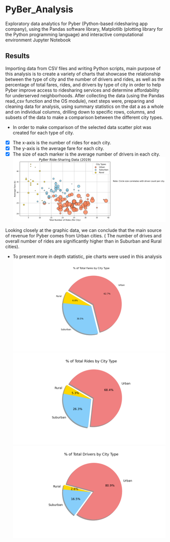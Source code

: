 # PyBer_Analysis
Exploratory data analytics for Pyber (Python-based ridesharing app company), using the  Pandas software library, Matplotlib (plotting library for the Python programming language) and interactive computational environment Jupyter Notebook
## Results
Importing data from  CSV files and writing Python scripts, main purpose of this analysis is to create a variety of charts that showcase the relationship between the type of city and the number of drivers and rides, as well as the percentage of total fares, rides, and drivers by type of city in order to help Pyber improve access to ridesharing services and determine affordability for underserved neighborhoods.
After collecting the data (using the Pandas read_csv function and the OS module), next steps were, preparing and cleaning data for analysis, using summary statistics on the dat a as a whole and on individual columns, drilling down to specific rows, columns, and subsets of the data to make a comparison between the different city types.
* In order to make comparison of the selected data scatter plot was created  for each type of city.
-  [x] The x-axis is the number of rides for each city.
-  [x] The y-axis is the average fare for each city.
-  [x] The size of each marker is the average number of drivers in each city.
![This is an image](https://github.com/MilosPopov007/PyBer_Analysis/blob/main/analysis/Fig1.png)

Looking closely at the graphic data, we can conclude that the main source of revenue for Pyber comes from Urban cities. ( The number of drives and overall number of rides are significantly higher than in Suburban and Rural cities).

* To present more in depth statistic, pie charts were used in this analysis 
![This is an image](https://github.com/MilosPopov007/PyBer_Analysis/blob/main/analysis/Fig5.png)
![This is an image](https://github.com/MilosPopov007/PyBer_Analysis/blob/main/analysis/Fig6.png)
![This is an image](https://github.com/MilosPopov007/PyBer_Analysis/blob/main/analysis/Fig7.png)

 
